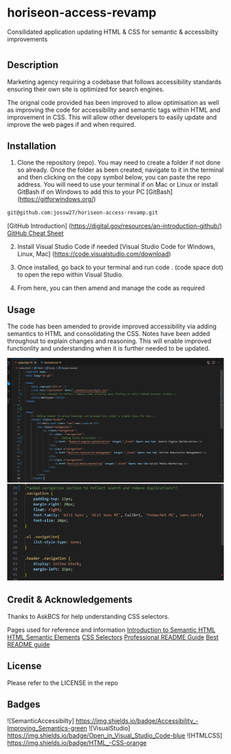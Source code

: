 # horiseon-access-revamp
 Consilidated application updating HTML & CSS for semantic & accessibilty improvements
# <Horiseon-Access-Revamp>

## Description

Marketing agency requiring a codebase that follows accessibility standards ensuring their own site is optimized for search engines.

The orignal code provided has been improved to allow optimisation as well as improving the code for accessibility and semantic tags within HTML and improvement in CSS. This will allow other developers to easily update and improve the web pages if and when required.


## Installation

1. Clone the repository (repo). You may need to create a folder if not done so already. Once the folder as been created, navigate to it in the terminal and then clicking on the copy symbol below, you can paste the repo address.
You will need to use your terminal if on Mac or Linux or install GitBash if on Windows to add this to your PC [GitBash] (https://gitforwindows.org/)
  ```sh
  git@github.com:jossw27/horiseon-access-revamp.git
   ``` 
[GitHub Introduction] (https://digital.gov/resources/an-introduction-github/)
[GitHub Cheat Sheet](https://education.github.com/git-cheat-sheet-education.pdf)

2. Install Visual Studio Code if needed [Visual Studio Code for Windows, Linux, Mac] (https://code.visualstudio.com/download)

3. Once installed, go back to your terminal and run code . (code space dot) to open the repo within Visual Studio.

4. From here, you can then amend and manage the code as required


## Usage

The code has been amended to provide improved accessibility via adding semantics to HTML and consolidating the CSS. Notes have been added throughout to explain changes and reasoning. This will enable improved functionlity and understanding when it is further needed to be updated. 

![HTML](https://github.com/jossw27/horiseon-access-revamp/blob/main/assets/images/HTML.png)
![CSS](https://github.com/jossw27/horiseon-access-revamp/blob/main/assets/images/CSS.png)


## Credit & Acknowledgements


Thanks to AskBCS for help understanding CSS selectors.

Pages used for reference and information
[Introduction to Semantic HTML](https://dev.to/kenbellows/stop-using-so-many-divs-an-intro-to-semantic-html-3i9i)
[HTML Semantic Elements](https://www.w3schools.com/html/html5_semantic_elements.asp)
[CSS Selectors](https://www.w3schools.com/cssref/css_selectors.php_)
[Professional README Guide](https://coding-boot-camp.github.io/full-stack/github/professional-readme-guide)
[Best README guide](https://github.com/othneildrew/Best-README-Template)




## License

Please refer to the LICENSE in the repo


## Badges
![SemanticAccessibilty] https://img.shields.io/badge/Accessibility_-Improving_Semantics-green ![VisualStudio] https://img.shields.io/badge/Open_in_Visual_Studio_Code-blue ![HTMLCSS] https://img.shields.io/badge/HTML_-CSS-orange 